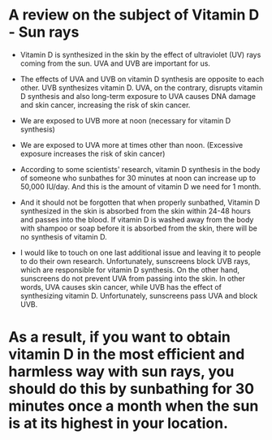 ﻿# A review on the subject of Vitamin D - Sun rays

-  Vitamin D is synthesized in the skin by the effect of ultraviolet (UV) rays coming from the sun. UVA and UVB are important for us.

-  The effects of UVA and UVB on vitamin D synthesis are opposite to each other. UVB synthesizes vitamin D. UVA, on the contrary, disrupts vitamin D synthesis and also long-term exposure to UVA causes DNA damage and skin cancer, increasing the risk of skin cancer.

-  We are exposed to UVB more at noon (necessary for vitamin D synthesis)

-  We are exposed to UVA more at times other than noon. (Excessive exposure increases the risk of skin cancer)

-  According to some scientists' research, vitamin D synthesis in the body of someone who sunbathes for 30 minutes at noon can increase up to 50,000 IU/day. And this is the amount of vitamin D we need for 1 month.

-  And it should not be forgotten that when properly sunbathed, Vitamin D synthesized in the skin is absorbed from the skin within 24-48 hours and passes into the blood. If vitamin D is washed away from the body with shampoo or soap before it is absorbed from the skin, there will be no synthesis of vitamin D.

-  I would like to touch on one last additional issue and leaving it to people to do their own research. Unfortunately, sunscreens block UVB rays, which are responsible for vitamin D synthesis. On the other hand, sunscreens do not prevent UVA from passing into the skin. In other words, UVA causes skin cancer, while UVB has the effect of synthesizing vitamin D. Unfortunately, sunscreens pass UVA and block UVB.

# As a result, if you want to obtain vitamin D in the most efficient and harmless way with sun rays, you should do this by sunbathing for 30 minutes once a month when the sun is at its highest in your location.
